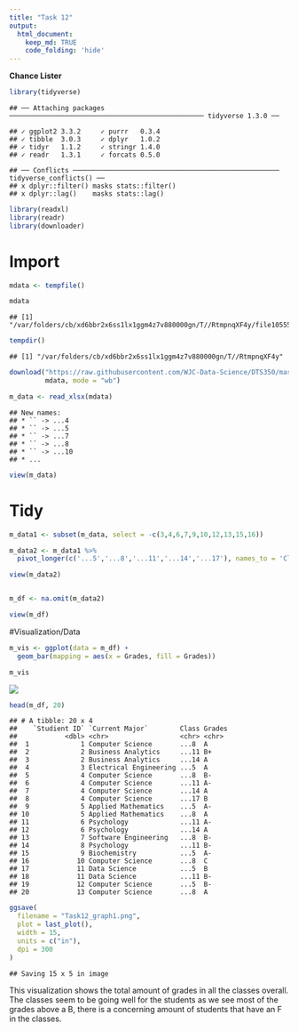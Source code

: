 ```yaml
---
title: "Task 12"
output: 
  html_document:
    keep_md: TRUE
    code_folding: 'hide'
---
```


**Chance Lister**
  

```r
library(tidyverse)
```

```
## ── Attaching packages ───────────────────────────────────────────────── tidyverse 1.3.0 ──
```

```
## ✓ ggplot2 3.3.2     ✓ purrr   0.3.4
## ✓ tibble  3.0.3     ✓ dplyr   1.0.2
## ✓ tidyr   1.1.2     ✓ stringr 1.4.0
## ✓ readr   1.3.1     ✓ forcats 0.5.0
```

```
## ── Conflicts ──────────────────────────────────────────────────── tidyverse_conflicts() ──
## x dplyr::filter() masks stats::filter()
## x dplyr::lag()    masks stats::lag()
```

```r
library(readxl)
library(readr)
library(downloader)
```
# Import

```r
mdata <- tempfile()

mdata
```

```
## [1] "/var/folders/cb/xd6bbr2x6ss1lx1ggm4z7v880000gn/T//RtmpnqXF4y/file1055594c42cd"
```

```r
tempdir()
```

```
## [1] "/var/folders/cb/xd6bbr2x6ss1lx1ggm4z7v880000gn/T//RtmpnqXF4y"
```

```r
download("https://raw.githubusercontent.com/WJC-Data-Science/DTS350/master/messy_data.xlsx",
         mdata, mode = "wb")

m_data <- read_xlsx(mdata)
```

```
## New names:
## * `` -> ...4
## * `` -> ...5
## * `` -> ...7
## * `` -> ...8
## * `` -> ...10
## * ...
```

```r
view(m_data)
```

# Tidy


```r
m_data1 <- subset(m_data, select = -c(3,4,6,7,9,10,12,13,15,16))

m_data2 <- m_data1 %>%
  pivot_longer(c('...5','...8','...11','...14','...17'), names_to = 'Class', values_to = 'Grades')

view(m_data2)


m_df <- na.omit(m_data2)

view(m_df)
```

#Visualization/Data


```r
m_vis <- ggplot(data = m_df) +
  geom_bar(mapping = aes(x = Grades, fill = Grades))

m_vis
```

![](Task-12_files/figure-html/unnamed-chunk-4-1.png)<!-- -->

```r
head(m_df, 20)
```

```
## # A tibble: 20 x 4
##    `Studient ID` `Current Major`        Class Grades
##            <dbl> <chr>                  <chr> <chr> 
##  1             1 Computer Science       ...8  A     
##  2             2 Business Analytics     ...11 B+    
##  3             2 Business Analytics     ...14 A     
##  4             3 Electrical Engineering ...5  A     
##  5             4 Computer Science       ...8  B-    
##  6             4 Computer Science       ...11 A-    
##  7             4 Computer Science       ...14 A     
##  8             4 Computer Science       ...17 B     
##  9             5 Applied Mathematics    ...5  A-    
## 10             5 Applied Mathematics    ...8  A     
## 11             6 Psychology             ...11 A-    
## 12             6 Psychology             ...14 A     
## 13             7 Software Engineering   ...8  B-    
## 14             8 Psychology             ...11 B-    
## 15             9 Biochemistry           ...5  A-    
## 16            10 Computer Science       ...8  C     
## 17            11 Data Science           ...5  B     
## 18            11 Data Science           ...11 B-    
## 19            12 Computer Science       ...5  B-    
## 20            13 Computer Science       ...8  A
```

```r
ggsave(
  filename = "Task12_graph1.png",
  plot = last_plot(),
  width = 15,
  units = c("in"),
  dpi = 300
)
```

```
## Saving 15 x 5 in image
```

This visualization shows the total amount of grades in all the classes overall. The classes seem to be going well for the students as we see most of the grades above a B, there is a concerning amount of students that have an F in the classes.
